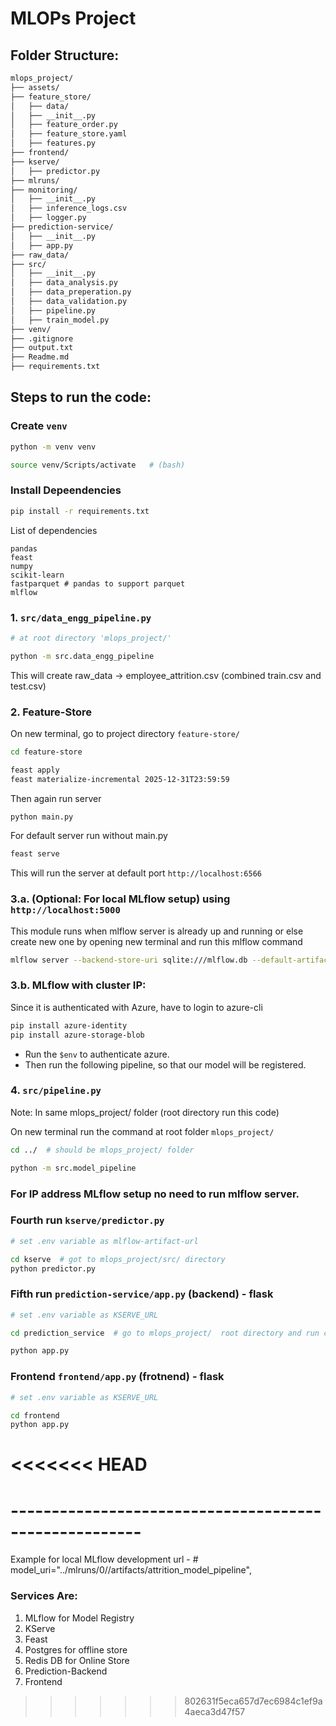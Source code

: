 # MLOPs Project

## Folder Structure:

```bash
mlops_project/
├── assets/
├── feature_store/
│   ├── data/
│   ├── __init__.py
│   ├── feature_order.py
│   ├── feature_store.yaml
│   ├── features.py
├── frontend/
├── kserve/
│   ├── predictor.py
├── mlruns/
├── monitoring/
│   ├── __init__.py
│   ├── inference_logs.csv
│   ├── logger.py
├── prediction-service/
│   ├── __init__.py
│   ├── app.py
├── raw_data/
├── src/
│   ├── __init__.py
│   ├── data_analysis.py
│   ├── data_preperation.py
│   ├── data_validation.py
│   ├── pipeline.py
│   ├── train_model.py
├── venv/
├── .gitignore
├── output.txt
├── Readme.md
├── requirements.txt


```

## Steps to run the code:

### Create `venv`
```bash
python -m venv venv

source venv/Scripts/activate   # (bash)
```

### Install Depeendencies
```bash
pip install -r requirements.txt
```

List of dependencies
```
pandas
feast
numpy
scikit-learn
fastparquet # pandas to support parquet
mlflow
```

### 1. `src/data_engg_pipeline.py`

```bash
# at root directory 'mlops_project/'

python -m src.data_engg_pipeline
```

This will create raw_data -> employee_attrition.csv (combined train.csv and test.csv)

### 2. Feature-Store

On new terminal, go to project directory `feature-store/`

```bash
cd feature-store

feast apply
feast materialize-incremental 2025-12-31T23:59:59
```

Then again run server

```bash
python main.py
```

For default server run without main.py

```bash
feast serve
```

This will run the server at default port `http://localhost:6566`


### 3.a. (Optional: For local MLflow setup) using `http://localhost:5000`

This module runs when mlflow server is already up and running or else create new one by opening new terminal and run this mlflow command

```bash
mlflow server --backend-store-uri sqlite:///mlflow.db --default-artifact-root ./mlruns --host 127.0.0.1 --port 5000
```

### 3.b. MLflow with cluster IP:

Since it is authenticated with Azure, have to login to azure-cli 

```bash
pip install azure-identity
pip install azure-storage-blob
```

- Run the `$env` to authenticate azure.
- Then run the following pipeline, so that our model will be registered.


### 4. `src/pipeline.py`
Note: In same mlops_project/ folder (root directory run this code)


On new terminal run the command at root folder `mlops_project/`
```bash
cd ../  # should be mlops_project/ folder

python -m src.model_pipeline
```


### For IP address MLflow setup no need to run mlflow server.

### Fourth run `kserve/predictor.py`

```bash
# set .env variable as mlflow-artifact-url

cd kserve  # got to mlops_project/src/ directory
python predictor.py
```

### Fifth run `prediction-service/app.py` (backend) - flask

```bash
# set .env variable as KSERVE_URL

cd prediction_service  # go to mlops_project/  root directory and run command there

python app.py
```

### Frontend `frontend/app.py` (frotnend) - flask

```bash
# set .env variable as KSERVE_URL

cd frontend  
python app.py
```
<<<<<<< HEAD
=======

# ------------------------------------------------------

Example for local MLflow development url - # model_uri="../mlruns/0/<run-id>/artifacts/attrition_model_pipeline",


### Services Are:

1. MLflow for Model Registry 
2. KServe 
3. Feast 
4. Postgres for offline store
5. Redis DB for Online Store
6. Prediction-Backend 
7. Frontend 


>>>>>>> 802631f5eca657d7ec6984c1ef9a4aeca3d47f57
